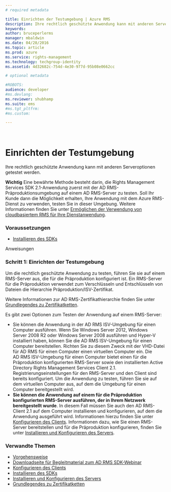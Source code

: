 ```yaml
---
# required metadata

title: Einrichten der Testumgebung | Azure RMS
description: Ihre rechtlich geschützte Anwendung kann mit anderen Serveroptionen getestet werden.
keywords:
author: bruceperlerms
manager: mbaldwin
ms.date: 04/28/2016
ms.topic: article
ms.prod: azure
ms.service: rights-management
ms.technology: techgroup-identity
ms.assetid: 4d32682c-754d-4e30-977d-95b08e0662cc

# optional metadata

#ROBOTS:
audience: developer
#ms.devlang:
ms.reviewer: shubhamp
ms.suite: ems
#ms.tgt_pltfrm:
#ms.custom:

---
```


﻿
# Einrichten der Testumgebung

Ihre rechtlich geschützte Anwendung kann mit anderen Serveroptionen getestet werden.

**Wichtig**  Eine bewährte Methode besteht darin, die Rights Management Services SDK 2.1-Anwendung zuerst mit der AD RMS-Präproduktionsumgebung auf einem AD RMS-Server zu testen. Soll Ihr Kunde dann die Möglichkeit erhalten, Ihre Anwendung mit dem Azure RMS-Dienst zu verwenden, testen Sie in dieser Umgebung. Weitere Informationen finden Sie unter [Ermöglichen der Verwendung von cloudbasiertem RMS für Ihre Dienstanwendung](how-to-use-file-api-with-aadrm-cloud.md).

 

### Voraussetzungen

-   [Installieren des SDKs](create-your-first-rights-aware-application.md)

Anweisungen

### Schritt 1: Einrichten der Testumgebung

Um die rechtlich geschützte Anwendung zu testen, führen Sie sie auf einem RMS-Server aus, die für die Präproduktion konfiguriert ist. Ein RMS-Server für die Präproduktion verwendet zum Verschlüsseln und Entschlüsseln von Dateien die Hierarchie Präproduktion/ISV-Zertifikat.

Weitere Informationen zur AD RMS-Zertifikathierarchie finden Sie unter [Grundlegendes zu Zertifikatketten](understanding-certificate-chains.md).

Es gibt zwei Optionen zum Testen der Anwendung auf einem RMS-Server:

-   Sie können die Anwendung in der AD RMS ISV-Umgebung für einen Computer ausführen. Wenn Sie Windows Server 2012, Windows Server 2008 R2 oder Windows Server 2008 ausführen und Hyper-V installiert haben, können Sie die AD RMS ISV-Umgebung für einen Computer bereitstellen. Richten Sie zu diesem Zweck mit der VHD-Datei für AD RMS für einen Computer einen virtuellen Computer ein. Die AD RMS ISV-Umgebung für einen Computer bietet einen für die Präproduktion konfigurierten RMS-Server sowie den installierten Active Directory Rights Management Services Client 2.1. Registrierungseinstellungen für den RMS-Server und den Client sind bereits konfiguriert. Um die Anwendung zu testen, führen Sie sie auf dem virtuellen Computer aus, auf dem die Umgebung für einen Computer bereitgestellt wird.
-   **Sie können die Anwendung auf einem für die Präproduktion konfigurierten RMS-Server ausführen, der in Ihrem Netzwerk bereitgestellt wurde**. In diesem Fall müssen Sie auch den AD RMS-Client 2.1 auf dem Computer installieren und konfigurieren, auf dem die Anwendung ausgeführt wird. Informationen hierzu finden Sie unter [Konfigurieren des Clients](how-to-configure-the-ad-rms-client-2-0.md). Informationen dazu, wie Sie einen RMS-Server bereitstellen und für die Präproduktion konfigurieren, finden Sie unter [Installieren und Konfigurieren des Servers](how-to-install-and-configure-an-rms-server.md).

### Verwandte Themen

* [Vorgehensweise](how-to-use-msipc.md)
* [Downloadseite für Begleitmaterial zum AD RMS SDK-Webinar](https://connect.microsoft.com/site1170/Downloads/DownloadDetails.aspx?DownloadID=42440)
* [Konfigurieren des Clients](how-to-configure-the-ad-rms-client-2-0.md)
* [Installieren des SDKs](create-your-first-rights-aware-application.md)
* [Installieren und Konfigurieren des Servers](how-to-install-and-configure-an-rms-server.md)
* [Grundlegendes zu Zertifikatketten](understanding-certificate-chains.md)
 

 





<!--HONumber=Apr16_HO3-->


